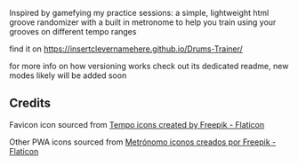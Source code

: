 Inspired by gamefying my practice sessions:
a simple, lightweight html groove randomizer with a built in metronome to help you train using your grooves on different tempo ranges

find it on
https://insertclevernamehere.github.io/Drums-Trainer/

for more info on how versioning works check out its dedicated readme, new modes likely will be added soon

## Credits

Favicon icon sourced from [Tempo icons created by Freepik - Flaticon](https://www.flaticon.com/free-icons/tempo)

Other PWA icons sourced from [Metrónomo iconos creados por Freepik - Flaticon](https://www.flaticon.es/iconos-gratis/metronomo)
